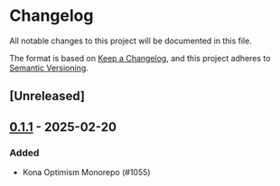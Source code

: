 # Changelog

All notable changes to this project will be documented in this file.

The format is based on [Keep a Changelog](https://keepachangelog.com/en/1.0.0/),
and this project adheres to [Semantic Versioning](https://semver.org/spec/v2.0.0.html).

## [Unreleased]

## [0.1.1](https://github.com/pcw109550/kona/compare/kona-providers-alloy-v0.1.0...kona-providers-alloy-v0.1.1) - 2025-02-20

### Added

- Kona Optimism Monorepo (#1055)
